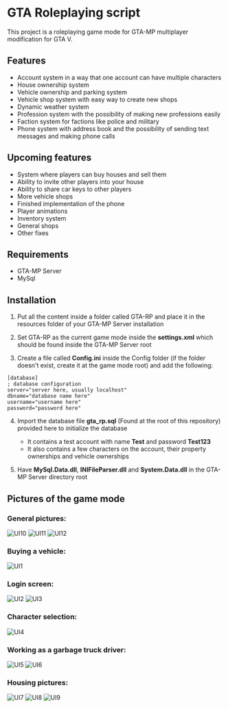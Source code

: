 # GTA Roleplaying script

This project is a roleplaying game mode for GTA-MP multiplayer modification for GTA V. 

## Features
- Account system in a way that one account can have multiple characters
- House ownership system
- Vehicle ownership and parking system
- Vehicle shop system with easy way to create new shops
- Dynamic weather system
- Profession system with the possibility of making new professions easily
- Faction system for factions like police and military
- Phone system with address book and the possibility of sending text messages and making phone calls

## Upcoming features
- System where players can buy houses and sell them
- Ability to invite other players into your house
- Ability to share car keys to other players
- More vehicle shops
- Finished implementation of the phone
- Player animations
- Inventory system
- General shops
- Other fixes

## Requirements

- GTA-MP Server
- MySql

## Installation

1. Put all the content inside a folder called GTA-RP and place it in the resources folder of your GTA-MP Server installation

2. Set GTA-RP as the current game mode inside the **settings.xml** which should be found inside the GTA-MP Server root

3. Create a file called **Config.ini** inside the Config folder (if the folder doesn't exist, create it at the game mode root) and add the following:

```
[database]
; database configuration
server="server here, usually localhost"
dbname="database name here"
username="username here"
password="password here"
```

4. Import the database file **gta_rp.sql** (Found at the root of this repository) provided here to initialize the database
	- It contains a test account with name **Test** and password **Test123**
	- It also contains a few characters on the account, their property ownerships and vehicle ownerships

5. Have **MySql.Data.dll**, **INIFileParser.dll** and **System.Data.dll** in the GTA-MP Server directory root

## Pictures of the game mode

### General pictures:
![UI10](Images/1.bmp)
![UI11](Images/3.bmp)
![UI12](Images/4.bmp)

### Buying a vehicle:
![UI1](Images/12.bmp)

### Login screen:
![UI2](Images/5.bmp)
![UI3](Images/6.bmp)

### Character selection:
![UI4](Images/2.bmp)

### Working as a garbage truck driver:
![UI5](Images/10.bmp)
![UI6](Images/11.bmp)

### Housing pictures:
![UI7](Images/7.bmp)
![UI8](Images/8.bmp)
![UI9](Images/9.bmp)